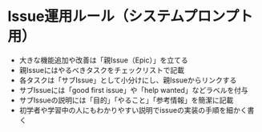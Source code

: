 # Issue運用ルール（システムプロンプト用）

- 大きな機能追加や改善は「親Issue（Epic）」を立てる
- 親Issueにはやるべきタスクをチェックリストで記載
- 各タスクは「サブIssue」として小分けにし、親Issueからリンクする
- サブIssueには「good first issue」や「help wanted」などラベルを付与
- サブIssueの説明には「目的」「やること」「参考情報」を簡潔に記載
- 初学者や学習中の人にもわかりやすい説明でissueの実装の手順を細かく書く
